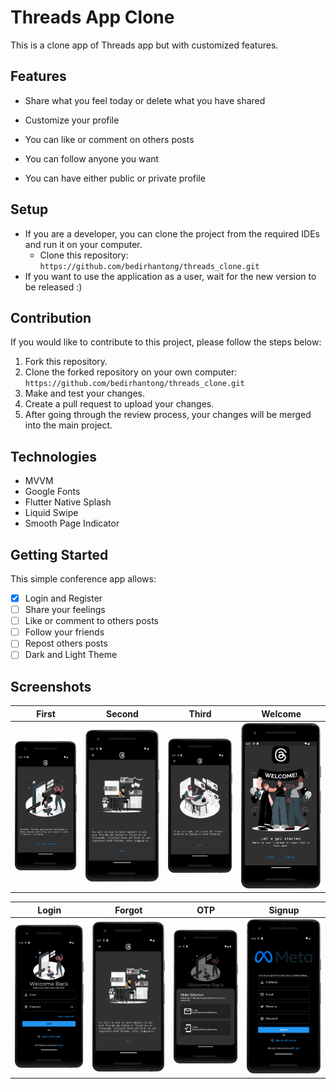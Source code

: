 # Threads App Clone

This is a clone app of Threads app but with customized features.

## Features

- Share what you feel today or delete what you have shared

- Customize your profile

- You can like or comment on others posts

- You can follow anyone you want

- You can have either public or private profile



## Setup
- If you are a developer, you can clone the project from the required IDEs and run it on your computer.
  - Clone this repository: `https://github.com/bedirhantong/threads_clone.git`
- If you want to use the application as a user, wait for the new version to be released :)

## Contribution

If you would like to contribute to this project, please follow the steps below:

1. Fork this repository.
2. Clone the forked repository on your own computer: `https://github.com/bedirhantong/threads_clone.git`
3. Make and test your changes.
4. Create a pull request to upload your changes.
5. After going through the review process, your changes will be merged into the main project.

## Technologies

- MVVM
- Google Fonts
- Flutter Native Splash
- Liquid Swipe
- Smooth Page Indicator


## Getting Started

This simple conference app allows:

- [x] Login and Register
- [ ] Share your feelings
- [ ] Like or comment to others posts
- [ ] Follow your friends
- [ ] Repost others posts
- [ ] Dark and Light Theme

## Screenshots

|                  First                   |                  Second                   |                  Third                   |                      Welcome                      |
|:----------------------------------------:|:-----------------------------------------:|:----------------------------------------:|:-------------------------------------------------:|
| ![](assets/images/screenshots/first.png) | ![](assets/images/screenshots/second.png) | ![](assets/images/screenshots/third.png) | ![](assets/images/screenshots/fourth_welcome.png) |

|                      Login                      |                  Forgot                   |                  OTP                   |                      Signup                      |
|:-----------------------------------------------:|:-----------------------------------------:|:--------------------------------------:|:------------------------------------------------:|
| ![](assets/images/screenshots/login_screen.png) | ![](assets/images/screenshots/second.png) | ![](assets/images/screenshots/otp.png) | ![](assets/images/screenshots/signup_screen.png) |


